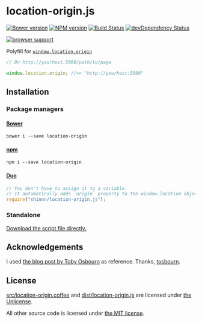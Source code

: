 # location-origin.js

[![Bower version](https://badge.fury.io/bo/location-origin.svg)](http://badge.fury.io/bo/location-origin)
[![NPM version](https://badge.fury.io/js/location-origin.svg)](http://badge.fury.io/js/location-origin)
[![Build Status](https://travis-ci.org/shinnn/location-origin.js.svg?branch=master)](https://travis-ci.org/shinnn/location-origin.js)
[![devDependency Status](https://david-dm.org/shinnn/location-origin.js/dev-status.svg)](https://david-dm.org/shinnn/location-origin.js#info=devDependencies)

[![browser support](https://ci.testling.com/shinnn/location-origin.js.png)](https://ci.testling.com/shinnn/location-origin.js)

Polyfill for [`window.location.origin`](http://url.spec.whatwg.org/#dom-url-origin)

```js
// On http://yourhost:5000/path/to/page

window.location.origin; //=> "http://yourhost:5000"
```

## Installation

### Package managers

#### [Bower](http://bower.io/)

```
bower i --save location-origin
```

#### [npm](https://www.npmjs.org/)

```
npm i --save location-origin
```

#### [Duo](http://duojs.org/)

```javascript
// You don't have to assign it to a variable.
// It automatically adds `origin` property to the window.location object when it is `require`d.
require("shinnn/location-origin.js");
```

### Standalone

[Download the script file directly.](https://raw.githubusercontent.com/shinnn/location-origin.js/master/dist/location-origin.js "view raw")

## Acknowledgements

I used [the blog post by Toby Osbourn](http://tosbourn.com/2013/08/javascript/a-fix-for-window-location-origin-in-internet-explorer/ "A fix for window.location.origin in Internet Explorer") as reference.
Thanks, [tosbourn](https://github.com/tosbourn).

## License

[src/location-origin.coffee](./src/location-origin.coffee) and [dist/location-origin.js](./dist/location-origin.js) are licensed under [the Unlicense](./LICENSE-UNLICENSE).

All other source code is licensed under [the MIT license](./LICENSE-MIT).
